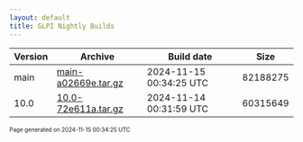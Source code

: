 ```yaml
---
layout: default
title: GLPI Nightly Builds
---
```


Version|Archive|Build date|Size
---|---|---|---
main|[main-a02669e.tar.gz](main-a02669e.tar.gz)|2024-11-15 00:34:25 UTC|82188275
10.0|[10.0-72e611a.tar.gz](10.0-72e611a.tar.gz)|2024-11-14 00:31:59 UTC|60315649

<font size="1">Page generated on 2024-11-15 00:34:25 UTC</font>
